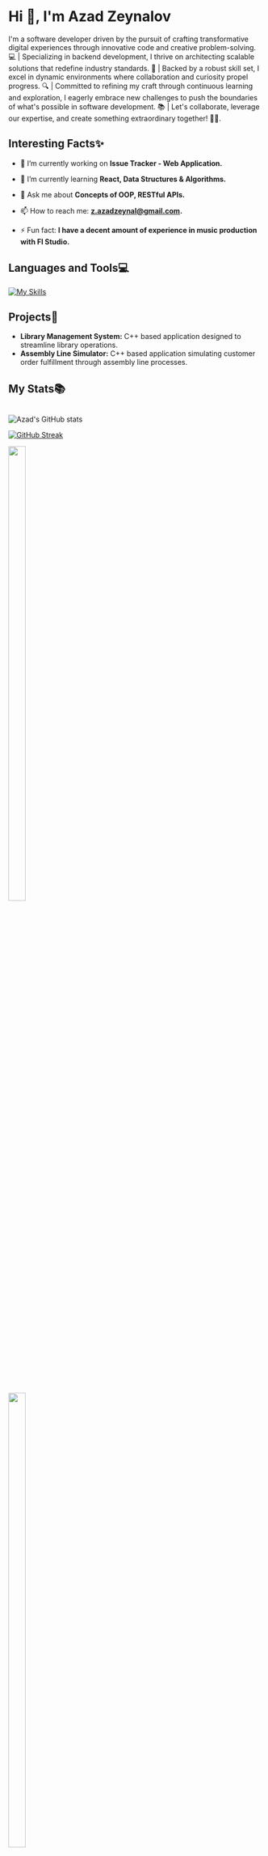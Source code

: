 
<h1>Hi 👋, I'm Azad Zeynalov</h1>
<p>I'm a software developer driven by the pursuit of crafting transformative digital experiences through innovative code and creative problem-solving. 💻 | Specializing in backend development, I thrive on architecting scalable solutions that redefine industry standards. 🚀 | Backed by a robust skill set, I excel in dynamic environments where collaboration and curiosity propel progress. 🔍 | Committed to refining my craft through continuous learning and exploration, I eagerly embrace new challenges to push the boundaries of what's possible in software development. 📚 | Let's collaborate, leverage our expertise, and create something extraordinary together! 💼✨.</p>


<h2>Interesting Facts✨</h2>

- 🔭 I’m currently working on **Issue Tracker - Web Application.**

- 🌱 I’m currently learning **React, Data Structures & Algorithms.**

- 💬 Ask me about **Concepts of OOP, RESTful APIs.**

- 📫 How to reach me: **z.azadzeynal@gmail.com.**

- ⚡ Fun fact: **I have a decent amount of experience in music production with Fl Studio.**
<p align="left">
</p>


<h2 align="left">Languages and Tools💻</h2>

 [![My Skills](https://skillicons.dev/icons?i=c,cpp,js,py,react,express,mongo,postgres,linux,git&perline=15)](https://skillicons.dev)
 

 <h2>Projects💼</h2>

 - **Library Management System:** C++ based application designed to streamline library operations.
 - **Assembly Line Simulator:** C++ based application simulating customer order fulfillment through assembly line processes.

 
<h2>My Stats📚</h2>

<div style="display: inline-block;">
 

  ![Azad's GitHub stats](https://github-readme-stats.vercel.app/api?username=808azad&show_icons=true&theme=neon)
 


  [![GitHub Streak](https://streak-stats.demolab.com/?user=808azad&theme=neon)](https://git.io/streak-stats)

<div class='container'>
<img style="height: auto; width: 48%" class="img" src="https://github-readme-stats.vercel.app/api?username=808azad&show_icons=true&theme=neon" />
&nbsp;
&nbsp;
<img style="height: auto; width: 48%" class="img" src="https://streak-stats.demolab.com/?user=808azad&theme=neon]https://git.io/streak-stats" /></div>
</div>

</div>
